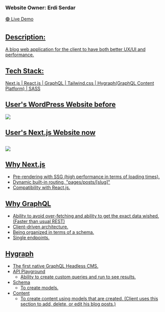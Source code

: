 <h3> Website Owner: Erdi Serdar </h3>

<a href="https://blog-web-app-erdiserdar.vercel.app/"> :green_circle:	 Live Demo

<h2> Description: </h2>

<p> A blog web application for the client to have both better UX/UI and performance.  <p>

<h2> Tech Stack: </h2> 
  <p> Next.js  |  React.js  |  GraphQL  |  Tailwind.css  |  Hygraph(GraphQL Content Platform)  |  SASS </p>
  
<h2> User's WordPress Website before </h2>

<img src="https://drive.google.com/uc?export=view&id=1-0d-DWI_ZPpHdu4s4IbHDZGUm09Qhh8t" />

<h2> User's Next.js Website now <h2>

<img src="https://drive.google.com/uc?export=view&id=1IkSjiMAB_XF6K8P46w8eVGeHwrqTyrjE" />

<h2> Why Next.js </h2>

- Pre-rendering with SSG (high performance in terms of loading times).
- Dynamic built-in routing, "pages/posts/[slug]"
- Compatibility with React.js. 

<h2> Why GraphQL </h2>

- Ability to avoid over-fetching and ability to get the exact data wished. (Faster than usual REST)
- Client-driven architecture.
- Being organized in terms of a schema.
- Single endpoints.

<h2> Hygraph </h2>

- The first native GraphQL Headless CMS.
- API Playground
  - Ability to create custom queries and run to see results.
- Schema
  - To create models.
- Content 
  - To create content using models that are created. (Client uses this section to add, delete, or edit his blog posts.)

